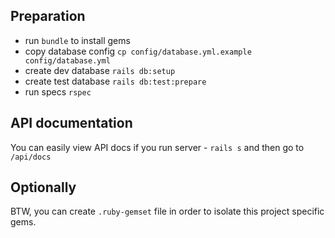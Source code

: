 ## Preparation

* run `bundle` to install gems
* copy database config `cp config/database.yml.example
  config/database.yml`
* create dev database `rails db:setup`
* create test database `rails db:test:prepare`
* run specs `rspec`

## API documentation

You can easily view API docs if you run server - `rails s` and then go
to `/api/docs`

## Optionally

BTW, you can create `.ruby-gemset` file in order to isolate this project
specific gems.
